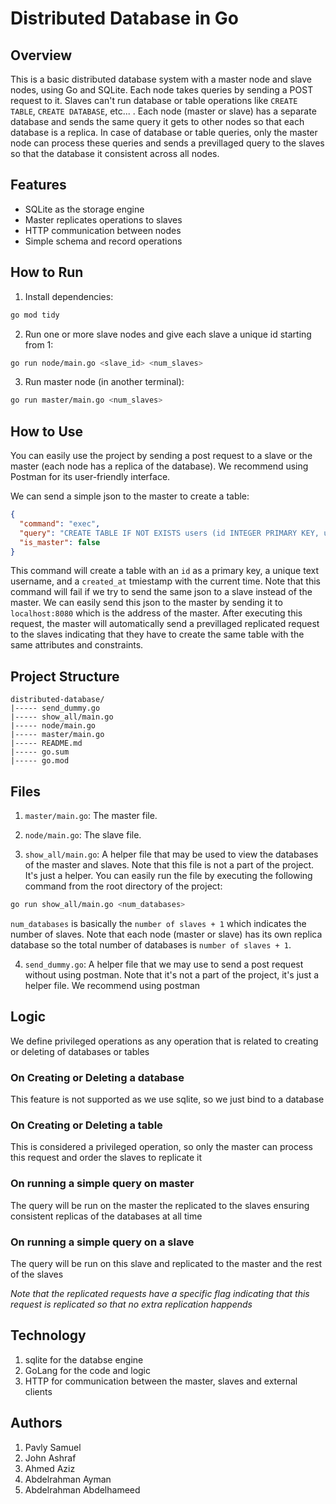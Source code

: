 # Distributed Database in Go

## Overview

This is a basic distributed database system with a master node and slave nodes, using Go and SQLite. Each node takes queries by sending a POST request to it. Slaves can't run database or table operations like `CREATE TABLE`, `CREATE DATABASE`, etc... . Each node (master or slave) has a separate database and sends the same query it gets to other nodes so that each database is a replica. In case of database or table queries, only the master node can process these queries and sends a previllaged query to the slaves so that the database it consistent across all nodes.

## Features

- SQLite as the storage engine
- Master replicates operations to slaves
- HTTP communication between nodes
- Simple schema and record operations

## How to Run

1. Install dependencies:

```bash
go mod tidy
```

2. Run one or more slave nodes and give each slave a unique id starting from 1:

```bash
go run node/main.go <slave_id> <num_slaves>
```

3. Run master node (in another terminal):

```bash
go run master/main.go <num_slaves>
```

## How to Use

You can easily use the project by sending a post request to a slave or the master (each node has a replica of the database). We recommend using Postman for its user-friendly interface.

We can send a simple json to the master to create a table:
```json
{
  "command": "exec",
  "query": "CREATE TABLE IF NOT EXISTS users (id INTEGER PRIMARY KEY, username TEXT UNIQUE, email TEXT, created_at TIMESTAMP DEFAULT CURRENT_TIMESTAMP)",
  "is_master": false
}
```

This command will create a table with an `id` as a primary key, a unique text username, and a `created_at` tmiestamp with the current time. Note that this command will fail if we try to send the same json to a slave instead of the master. We can easily send this json to the master by sending it to `localhost:8080` which is the address of the master. After executing this request, the master will automatically send a previllaged replicated request to the slaves indicating that they have to create the same table with the same attributes and constraints.

## Project Structure
```text
distributed-database/
|----- send_dummy.go
|----- show_all/main.go
|----- node/main.go
|----- master/main.go
|----- README.md
|----- go.sum
|----- go.mod
```

## Files

1. `master/main.go`: The master file.

2. `node/main.go`: The slave file.

3. `show_all/main.go`: A helper file that may be used to view the databases of the master and slaves. Note that this file is not a part of the project. It's just a helper. You can easily run the file by executing the following command from the root directory of the project:
```bash
go run show_all/main.go <num_databases>
```

`num_databases` is basically the `number of slaves + 1` which indicates the number of slaves. Note that each node (master or slave) has its own replica database so the total number of databases is `number of slaves + 1`.

4. `send_dummy.go`: A helper file that we may use to send a post request without using postman. Note that it's not a part of the project, it's just a helper file. We recommend using postman

## Logic

We define privileged operations as any operation that is related to creating or deleting of databases or tables

### On Creating or Deleting a database
This feature is not supported as we use sqlite, so we just bind to a database

### On Creating or Deleting a table
This is considered a privileged operation, so only the master can process this request and order the slaves to replicate it

### On running a simple query on master
The query will be run on the master the replicated to the slaves ensuring consistent replicas of the databases at all time

### On running a simple query on a slave
The query will be run on this slave and replicated to the master and the rest of the slaves

*Note that the replicated requests have a specific flag indicating that this request is replicated so that no extra replication happends*

## Technology
1. sqlite for the databse engine
2. GoLang for the code and logic
3. HTTP for communication between the master, slaves and external clients

## Authors

1. Pavly Samuel
2. John Ashraf
3. Ahmed Aziz
4. Abdelrahman Ayman
5. Abdelrahman Abdelhameed
